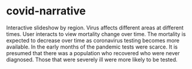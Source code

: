 # covid-narrative
Interactive slideshow by region.  Virus affects different areas at different times.  User interacts to view mortality change over time. The mortality is expected to decrease over time as coronavirus testing becomes more available. In the early months of the pandemic tests were scarce. It is presumed that there was a population who recovered who were never diagnosed. Those that were severely ill were more likely to be tested. 
